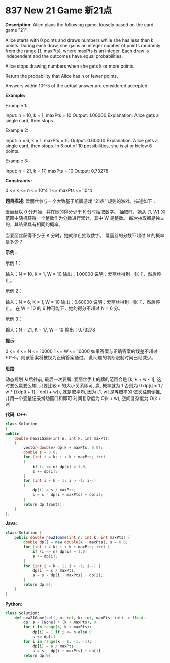 # 837 New 21 Game 新21点

__Description__:
Alice plays the following game, loosely based on the card game "21".

Alice starts with 0 points and draws numbers while she has less than k points. During each draw, she gains an integer number of points randomly from the range [1, maxPts], where maxPts is an integer. Each draw is independent and the outcomes have equal probabilities.

Alice stops drawing numbers when she gets k or more points.

Return the probability that Alice has n or fewer points.

Answers within 10^-5 of the actual answer are considered accepted.

__Example:__

Example 1:

Input: n = 10, k = 1, maxPts = 10
Output: 1.00000
Explanation: Alice gets a single card, then stops.

Example 2:

Input: n = 6, k = 1, maxPts = 10
Output: 0.60000
Explanation: Alice gets a single card, then stops.
In 6 out of 10 possibilities, she is at or below 6 points.

Example 3:

Input: n = 21, k = 17, maxPts = 10
Output: 0.73278

__Constraints:__

0 <= k <= n <= 10^4
1 <= maxPts <= 10^4

__题目描述__:
爱丽丝参与一个大致基于纸牌游戏 “21点” 规则的游戏，描述如下：

爱丽丝以 0 分开始，并在她的得分少于 K 分时抽取数字。 抽取时，她从 [1, W] 的范围中随机获得一个整数作为分数进行累计，其中 W 是整数。 每次抽取都是独立的，其结果具有相同的概率。

当爱丽丝获得不少于 K 分时，她就停止抽取数字。 爱丽丝的分数不超过 N 的概率是多少？

__示例 :__

示例 1：

输入：N = 10, K = 1, W = 10
输出：1.00000
说明：爱丽丝得到一张卡，然后停止。

示例 2：

输入：N = 6, K = 1, W = 10
输出：0.60000
说明：爱丽丝得到一张卡，然后停止。
在 W = 10 的 6 种可能下，她的得分不超过 N = 6 分。

示例 3：

输入：N = 21, K = 17, W = 10
输出：0.73278

__提示:__

0 <= K <= N <= 10000
1 <= W <= 10000
如果答案与正确答案的误差不超过 10^-5，则该答案将被视为正确答案通过。
此问题的判断限制时间已经减少。

__思路__:

动态规划
从后往前, 最后一次要牌, 爱丽丝手上的牌的范围会是 [k, k + w - 1], 这时要么赢要么输, 只要比较 n 的大小关系即可, 赢, 概率就为 1 否则为 0
dp[i] = 1 / w * (∑dp[i + 1] - dp[i + w]), 就是取平均, 因为 [1, w] 是等概率的
依次往前倒推, 并用一个变量记录滑动窗口和即可
时间复杂度为 O(k + w), 空间复杂度为 O(k + w)

__代码__:
__C++__:

```C++
class Solution 
{
public:
    double new21Game(int n, int k, int maxPts) 
    {
        vector<double> dp(k + maxPts, 0.0);
        double s = 0.0;
        for (int i = k; i < k + maxPts; i++) 
        {
            if (i <= n) dp[i] = 1.0;
            s += dp[i];
        }
        for (int i = k - 1; i > -1; i--) 
        {
            dp[i] = s / maxPts;
            s = s - dp[i + maxPts] + dp[i];
        }
        return dp.front();
    }
};
```

__Java__:

```Java
class Solution {
    public double new21Game(int n, int k, int maxPts) {
        double dp[] = new double[k + maxPts], s = 0.0;
        for (int i = k; i < k + maxPts; i++) {
            if (i <= n) dp[i] = 1.0;
            s += dp[i];
        }
        for (int i = k - 1; i > -1; i--) {
            dp[i] = s / maxPts;
            s = s - dp[i + maxPts] + dp[i];
        }
        return dp[0];
    }
}
```

__Python__:

```Python
class Solution:
    def new21Game(self, n: int, k: int, maxPts: int) -> float:
        dp, s = [None] * (k + maxPts), 0
        for i in range(k, k + maxPts):
            dp[i] = 1 if i <= n else 0
            s += dp[i]
        for i in range(k - 1, -1, -1):
            dp[i] = s / maxPts
            s = s - dp[i + maxPts] + dp[i]
        return dp[0]
```
